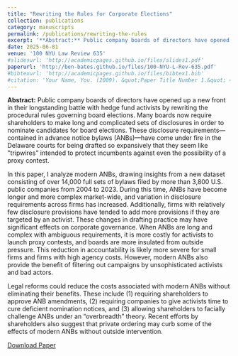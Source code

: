 ```yaml
---
title: "Rewriting the Rules for Corporate Elections"
collection: publications
category: manuscripts
permalink: /publications/rewriting-the-rules
excerpt: '**Abstract:** Public company boards of directors have opened up a new front in their longstanding battle with hedge fund activists by rewriting the procedural rules governing board elections. ...'
date: 2025-06-01
venue: '100 NYU Law Review 635'
#slidesurl: 'http://academicpages.github.io/files/slides1.pdf'
paperurl: 'http://ben-bates.github.io/files/100-NYU-L-Rev-635.pdf'
#bibtexurl: 'http://academicpages.github.io/files/bibtex1.bib'
#citation: 'Your Name, You. (2009). &quot;Paper Title Number 1.&quot; <i>Journal 1</i>. 1(1).'
---
```

**Abstract:** Public company boards of directors have opened up a new front in their longstanding battle with hedge fund activists by rewriting the procedural rules governing board elections. Many boards now require shareholders to make long and complicated sets of disclosures in order to nominate candidates for board elections. These disclosure requirements—contained in advance notice bylaws (ANBs)—have come under fire in the Delaware courts for being drafted so expansively that they seem like "tripwires" intended to protect incumbents against even the possibility of a proxy contest. 

In this paper, I analyze modern ANBs, drawing insights from a new dataset consisting of over 14,000 full sets of bylaws filed by more than 3,800 U.S. public companies from 2004 to 2023. During this time, ANBs have become longer and more complex market-wide, and variation in disclosure requirements across firms has increased. Additionally, firms with relatively few disclosure provisions have tended to add more provisions if they are targeted by an activist. These changes in drafting practice may have significant effects on corporate governance. When ANBs are long and complex with ambiguous requirements, it is more costly for activists to launch proxy contests, and boards are more insulated from outside pressure. This reduction in accountability is likely more severe for small firms and firms with high agency costs. However, modern ANBs also provide the benefit of filtering out campaigns by unsophisticated activists and bad actors. 

Legal reforms could reduce the costs associated with modern ANBs without eliminating their benefits. These include (1) requiring shareholders to approve ANB amendments, (2) requiring companies to give activists time to cure deficient nomination notices, and (3) allowing shareholders to facially challenge ANBs under an “overbreadth” theory. Recent efforts by shareholders also suggest that private ordering may curb some of the effects of modern ANBs without outside intervention.

[Download Paper](http://ben-bates.github.io/files/100-NYU-L-Rev-635.pdf)
